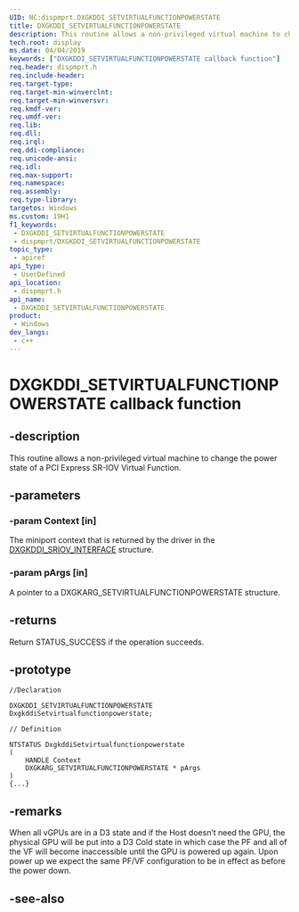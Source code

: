 ```yaml
---
UID: NC:dispmprt.DXGKDDI_SETVIRTUALFUNCTIONPOWERSTATE
title: DXGKDDI_SETVIRTUALFUNCTIONPOWERSTATE
description: This routine allows a non-privileged virtual machine to change the power state of a PCI Express SR-IOV Virtual Function.
tech.root: display
ms.date: 04/04/2019
keywords: ["DXGKDDI_SETVIRTUALFUNCTIONPOWERSTATE callback function"]
req.header: dispmprt.h
req.include-header: 
req.target-type: 
req.target-min-winverclnt: 
req.target-min-winversvr: 
req.kmdf-ver: 
req.umdf-ver: 
req.lib: 
req.dll: 
req.irql: 
req.ddi-compliance: 
req.unicode-ansi: 
req.idl: 
req.max-support: 
req.namespace: 
req.assembly: 
req.type-library: 
targetos: Windows
ms.custom: 19H1
f1_keywords:
 - DXGKDDI_SETVIRTUALFUNCTIONPOWERSTATE
 - dispmprt/DXGKDDI_SETVIRTUALFUNCTIONPOWERSTATE
topic_type:
 - apiref
api_type:
 - UserDefined
api_location:
 - dispmprt.h
api_name:
 - DXGKDDI_SETVIRTUALFUNCTIONPOWERSTATE
product:
 - Windows
dev_langs:
 - c++
---
```


# DXGKDDI_SETVIRTUALFUNCTIONPOWERSTATE callback function


## -description

This routine allows a non-privileged virtual machine to change the power state of a PCI Express SR-IOV Virtual Function.

## -parameters

### -param Context [in]

The miniport context that is returned by the driver in the [DXGKDDI_SRIOV_INTERFACE](ns-dispmprt-_dxgkddi_sriov_interface.md) structure.

### -param pArgs [in]

A pointer to a DXGKARG_SETVIRTUALFUNCTIONPOWERSTATE structure.

## -returns

Return STATUS_SUCCESS if the operation succeeds.

## -prototype

```
//Declaration

DXGKDDI_SETVIRTUALFUNCTIONPOWERSTATE DxgkddiSetvirtualfunctionpowerstate; 

// Definition

NTSTATUS DxgkddiSetvirtualfunctionpowerstate 
(
	HANDLE Context
	DXGKARG_SETVIRTUALFUNCTIONPOWERSTATE * pArgs
)
{...}

```

## -remarks

When all vGPUs are in a D3 state and if the Host doesn’t need the GPU, the physical GPU will be put into a D3 Cold state in which case the PF and all of the VF will become inaccessible until the GPU is powered up again. Upon power up we expect the same PF/VF configuration to be in effect as before the power down.

## -see-also

